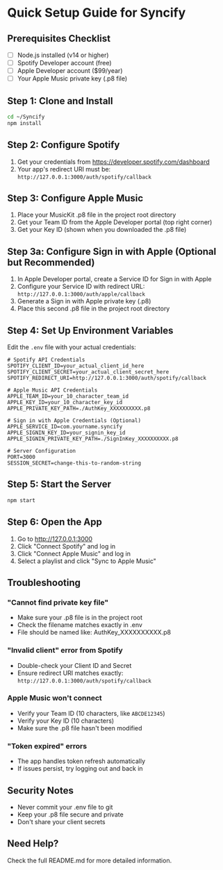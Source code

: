# Quick Setup Guide for Syncify

## Prerequisites Checklist
- [ ] Node.js installed (v14 or higher)
- [ ] Spotify Developer account (free)
- [ ] Apple Developer account ($99/year)
- [ ] Your Apple Music private key (.p8 file)

## Step 1: Clone and Install
```bash
cd ~/Syncify
npm install
```

## Step 2: Configure Spotify
1. Get your credentials from https://developer.spotify.com/dashboard
2. Your app's redirect URI must be: `http://127.0.0.1:3000/auth/spotify/callback`

## Step 3: Configure Apple Music
1. Place your MusicKit .p8 file in the project root directory
2. Get your Team ID from the Apple Developer portal (top right corner)
3. Get your Key ID (shown when you downloaded the .p8 file)

## Step 3a: Configure Sign in with Apple (Optional but Recommended)
1. In Apple Developer portal, create a Service ID for Sign in with Apple
2. Configure your Service ID with redirect URL: `http://127.0.0.1:3000/auth/apple/callback`
3. Generate a Sign in with Apple private key (.p8)
4. Place this second .p8 file in the project root directory

## Step 4: Set Up Environment Variables
Edit the `.env` file with your actual credentials:

```
# Spotify API Credentials
SPOTIFY_CLIENT_ID=your_actual_client_id_here
SPOTIFY_CLIENT_SECRET=your_actual_client_secret_here
SPOTIFY_REDIRECT_URI=http://127.0.0.1:3000/auth/spotify/callback

# Apple Music API Credentials  
APPLE_TEAM_ID=your_10_character_team_id
APPLE_KEY_ID=your_10_character_key_id
APPLE_PRIVATE_KEY_PATH=./AuthKey_XXXXXXXXXX.p8

# Sign in with Apple Credentials (Optional)
APPLE_SERVICE_ID=com.yourname.syncify
APPLE_SIGNIN_KEY_ID=your_signin_key_id
APPLE_SIGNIN_PRIVATE_KEY_PATH=./SignInKey_XXXXXXXXXX.p8

# Server Configuration
PORT=3000
SESSION_SECRET=change-this-to-random-string
```

## Step 5: Start the Server
```bash
npm start
```

## Step 6: Open the App
1. Go to http://127.0.0.1:3000
2. Click "Connect Spotify" and log in
3. Click "Connect Apple Music" and log in
4. Select a playlist and click "Sync to Apple Music"

## Troubleshooting

### "Cannot find private key file"
- Make sure your .p8 file is in the project root
- Check the filename matches exactly in .env
- File should be named like: AuthKey_XXXXXXXXXX.p8

### "Invalid client" error from Spotify
- Double-check your Client ID and Secret
- Ensure redirect URI matches exactly: `http://127.0.0.1:3000/auth/spotify/callback`

### Apple Music won't connect
- Verify your Team ID (10 characters, like `ABCDE12345`)
- Verify your Key ID (10 characters)
- Make sure the .p8 file hasn't been modified

### "Token expired" errors
- The app handles token refresh automatically
- If issues persist, try logging out and back in

## Security Notes
- Never commit your .env file to git
- Keep your .p8 file secure and private
- Don't share your client secrets

## Need Help?
Check the full README.md for more detailed information.